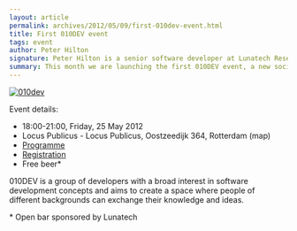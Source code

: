 ```yaml
---
layout: article
permalink: archives/2012/05/09/first-010dev-event.html
title: First 010DEV event
tags: event
author: Peter Hilton
signature: Peter Hilton is a senior software developer at Lunatech Research, committer on the Play open-source project and co-author of the book [Play for Scala](http://bit.ly/playforscala).
summary: This month we are launching the first 010DEV event, a new social-tech event for software developers. The goal of 010DEV is to create a vibrant software development community in the Rotterdam area. Our first event includes a hard-core technical presentation by Trisha Gee, a less serious presentation by Peter Hilton, and plenty of free* beer.
---
```


[ ![010dev](010dev-banner.jpg) ](http://010dev.nl/)

Event details:

* 18:00-21:00, Friday, 25 May 2012
* Locus Publicus - Locus Publicus, Oostzeedijk 364, Rotterdam (map)
* [Programme](http://010dev.nl/)
* [Registration](http://010dev-may-2012.eventbrite.com/)
* Free beer\*

010DEV is a group of developers with a broad interest in software development concepts and aims to create a space where people of different backgrounds can exchange their knowledge and ideas.

\* Open bar sponsored by Lunatech
